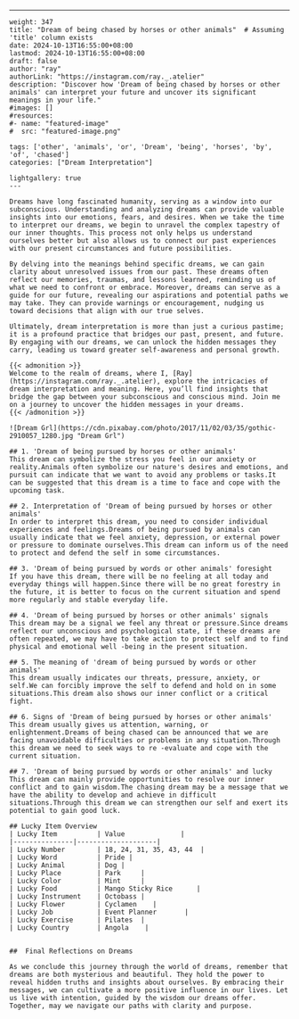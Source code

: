 ---
    weight: 347
    title: "Dream of being chased by horses or other animals"  # Assuming 'title' column exists
    date: 2024-10-13T16:55:00+08:00
    lastmod: 2024-10-13T16:55:00+08:00
    draft: false
    author: "ray"
    authorLink: "https://instagram.com/ray._.atelier"
    description: "Discover how 'Dream of being chased by horses or other animals' can interpret your future and uncover its significant meanings in your life."
    #images: []
    #resources:
    #- name: "featured-image"
    #  src: "featured-image.png"
    
    tags: ['other', 'animals', 'or', 'Dream', 'being', 'horses', 'by', 'of', 'chased']
    categories: ["Dream Interpretation"]
    
    lightgallery: true
    ---
    
    Dreams have long fascinated humanity, serving as a window into our subconscious. Understanding and analyzing dreams can provide valuable insights into our emotions, fears, and desires. When we take the time to interpret our dreams, we begin to unravel the complex tapestry of our inner thoughts. This process not only helps us understand ourselves better but also allows us to connect our past experiences with our present circumstances and future possibilities.
    
    By delving into the meanings behind specific dreams, we can gain clarity about unresolved issues from our past. These dreams often reflect our memories, traumas, and lessons learned, reminding us of what we need to confront or embrace. Moreover, dreams can serve as a guide for our future, revealing our aspirations and potential paths we may take. They can provide warnings or encouragement, nudging us toward decisions that align with our true selves.
    
    Ultimately, dream interpretation is more than just a curious pastime; it is a profound practice that bridges our past, present, and future. By engaging with our dreams, we can unlock the hidden messages they carry, leading us toward greater self-awareness and personal growth.
    
    {{< admonition >}}
    Welcome to the realm of dreams, where I, [Ray](https://instagram.com/ray._.atelier), explore the intricacies of dream interpretation and meaning. Here, you’ll find insights that bridge the gap between your subconscious and conscious mind. Join me on a journey to uncover the hidden messages in your dreams.
    {{< /admonition >}}
    
    ![Dream Grl](https://cdn.pixabay.com/photo/2017/11/02/03/35/gothic-2910057_1280.jpg "Dream Grl")
    
    ## 1. 'Dream of being pursued by horses or other animals'
    This dream can symbolize the stress you feel in our anxiety or reality.Animals often symbolize our nature's desires and emotions, and pursuit can indicate that we want to avoid any problems or tasks.It can be suggested that this dream is a time to face and cope with the upcoming task.
    
    ## 2. Interpretation of 'Dream of being pursued by horses or other animals'
    In order to interpret this dream, you need to consider individual experiences and feelings.Dreams of being pursued by animals can usually indicate that we feel anxiety, depression, or external power or pressure to dominate ourselves.This dream can inform us of the need to protect and defend the self in some circumstances.
    
    ## 3. 'Dream of being pursued by words or other animals' foresight
    If you have this dream, there will be no feeling at all today and everyday things will happen.Since there will be no great forestry in the future, it is better to focus on the current situation and spend more regularly and stable everyday life.
    
    ## 4. 'Dream of being pursued by horses or other animals' signals
    This dream may be a signal we feel any threat or pressure.Since dreams reflect our unconscious and psychological state, if these dreams are often repeated, we may have to take action to protect self and to find physical and emotional well -being in the present situation.
    
    ## 5. The meaning of 'dream of being pursued by words or other animals'
    This dream usually indicates our threats, pressure, anxiety, or self.We can forcibly improve the self to defend and hold on in some situations.This dream also shows our inner conflict or a critical fight.
    
    ## 6. Signs of 'Dream of being pursued by horses or other animals'
    This dream usually gives us attention, warning, or enlightenment.Dreams of being chased can be announced that we are facing unavoidable difficulties or problems in any situation.Through this dream we need to seek ways to re -evaluate and cope with the current situation.
    
    ## 7. 'Dream of being pursued by words or other animals' and lucky
    This dream can mainly provide opportunities to resolve our inner conflict and to gain wisdom.The chasing dream may be a message that we have the ability to develop and achieve in difficult situations.Through this dream we can strengthen our self and exert its potential to gain good luck.
    
    ## Lucky Item Overview
    | Lucky Item          | Value              |
    |---------------|--------------------|
    | Lucky Number        | 18, 24, 31, 35, 43, 44  |
    | Lucky Word          | Pride |
    | Lucky Animal        | Dog |
    | Lucky Place         | Park     |
    | Lucky Color         | Mint     |
    | Lucky Food          | Mango Sticky Rice      |
    | Lucky Instrument    | Octobass |
    | Lucky Flower        | Cyclamen    |
    | Lucky Job           | Event Planner       |
    | Lucky Exercise      | Pilates  |
    | Lucky Country       | Angola    |
    
    
    ##  Final Reflections on Dreams
    
    As we conclude this journey through the world of dreams, remember that dreams are both mysterious and beautiful. They hold the power to reveal hidden truths and insights about ourselves. By embracing their messages, we can cultivate a more positive influence in our lives. Let us live with intention, guided by the wisdom our dreams offer. Together, may we navigate our paths with clarity and purpose.
    